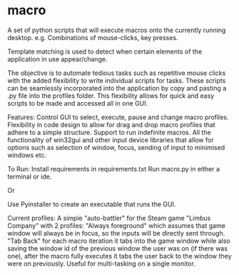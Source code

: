 # macro


A set of python scripts that will execute macros onto the currently running desktop.
e.g. Combinations of mouse-clicks, key presses.


Template matching is used to detect when certain elements of the application in use appear/change.

The objective is to automate tedious tasks such as repetitive mouse clicks with the added flexibility to write individual scripts for tasks.
These scripts can be seamlessly incorporated into the application by copy and pasting a .py file into the profiles folder.
This flexibility allows for quick and easy scripts to be made and accessed all in one GUI. 


Features:
Control GUI to select, execute, pause and change macro profiles.
Flexibility in code design to allow for drag and drop macro profiles that adhere to a simple structure.
Support to run indefinite macros. 
All the functionality of win32gui and other input device libraries that allow for options such as selection of window, focus, sending of input to minimised windows etc.


To Run:
Install requirements in requirements.txt
Run macro.py in either a terminal or ide.

Or 

Use Pyinstaller to create an executable that runs the GUI.



Current profiles:
A simple "auto-battler" for the Steam game "Limbus Company" with 2 profiles:
"Always foreground" which assumes that game window will always be in focus, so the inputs will be directly sent through.
"Tab Back" for each macro iteration it tabs into the game window while also saving the window id of the previous window the user was on (if there was one), after the macro fully executes it tabs the user back to the window they were on previously. Useful for multi-tasking on a single monitor.


